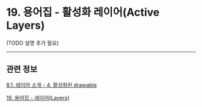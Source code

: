 # 19. 용어집 - 활성화 레이어(Active Layers)

(TODO 설명 추가 필요)

***

## 관련 정보

[8.1. 레이어 소개 - 4. 활성화된 drawable](./08-01-00-introduction-to-layers.md)

[19. 용어집 - 레이어(Layers)](./19-glossaryx-layer.md)